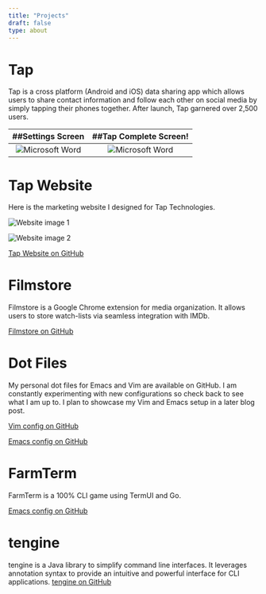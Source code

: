```yaml
---
title: "Projects"
draft: false 
type: about 
---
```


# Tap

Tap is a cross platform (Android and iOS) data sharing app which allows users to share contact information  and follow each other on social media by simply tapping their phones together. After launch, Tap garnered over 2,500 users.


 ##Settings Screen  | ##Tap Complete Screen! 
:-------------------------:|:-------------------------:
![Microsoft Word](/img/tapimg1.png) | ![Microsoft Word](/img/tapimg2.png)

# Tap Website

Here is the marketing website I designed for Tap Technologies. 

![Website image 1](/img/Capture.PNG)

![Website image 2](/img/Capture1.PNG)

[Tap Website on GitHub](https://github.com/austinletson/tap-website)

# Filmstore

Filmstore is a Google Chrome extension for media organization. It allows users to store watch-lists via seamless integration with IMDb.

[Filmstore on GitHub](https://github.com/austinletson/filmstore)

# Dot Files

My personal dot files for Emacs and Vim are available on GitHub. I am constantly experimenting with new configurations so check back to see what I am up to. I plan to showcase my Vim and Emacs setup in a later blog post.


[Vim config on GitHub](https://github.com/austinletson/vim-config)

[Emacs config on GitHub](https://github.com/austinletson/emacs-config)

# FarmTerm 

FarmTerm is a 100% CLI game using TermUI and Go. 

[Emacs config on GitHub](https://github.com/austinletson/cli-go-farm)

# tengine

tengine is a Java library to simplify command line interfaces. It leverages annotation syntax to provide an intuitive and powerful interface for CLI applications.
[tengine on GitHub](https://github.com/austinletson/tengine)


